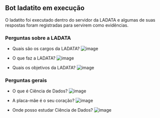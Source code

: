 ## Bot ladatito em execução
O ladatito foi executado dentro do servidor da LADATA e algumas de suas respostas foram registradas para servirem como evidências.

### Perguntas sobre a LADATA

* Quais são os cargos da LADATA?
![image](bot\perguntas-cargos-ladata.png)

* O que faz a LADATA?
![image](bot\perguntas-descricao-ladata.png)

* Quais os objetivos da LADATA?
![image](bot\perguntas-objetivos-ladata.png)

### Perguntas gerais

* O que é Ciência de Dados?
![image](bot\perguntas-data-science.png)

* A placa-mãe é o seu coração?
![image](bot\perguntas-placamae-ladata.jpg)

* Onde posso estudar Ciência de Dados?
![image](bot\perguntas-estudos-ladata.jpg)